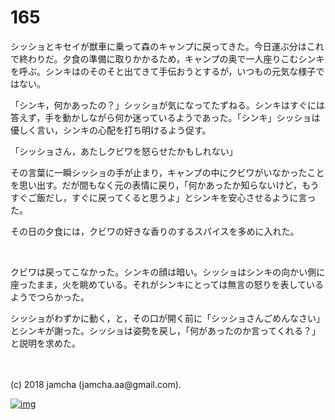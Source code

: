 # 165

シッショとキセイが獣車に乗って森のキャンプに戻ってきた。今日運ぶ分はこれで終わりだ。夕食の準備に取りかかるため，キャンプの奥で一人座りこむシンキを呼ぶ。シンキはのそのそと出てきて手伝おうとするが，いつもの元気な様子ではない。  

「シンキ，何かあったの？」シッショが気になってたずねる。シンキはすぐには答えず，手を動かしながら何か迷っているようであった。「シンキ」シッショは優しく言い，シンキの心配を打ち明けるよう促す。  

「シッショさん，あたしクビワを怒らせたかもしれない」  

その言葉に一瞬シッショの手が止まり，キャンプの中にクビワがいなかったことを思い出す。だが間もなく元の表情に戻り，「何かあったか知らないけど，もうすぐご飯だし，すぐに戻ってくると思うよ」とシンキを安心させるように言った。  

その日の夕食には，クビワの好きな香りのするスパイスを多めに入れた。  

<br>  

クビワは戻ってこなかった。シンキの顔は暗い。シッショはシンキの向かい側に座ったまま，火を眺めている。それがシンキにとっては無言の怒りを表しているようでつらかった。  

シッショがわずかに動く，と，その口が開く前に「シッショさんごめんなさい」とシンキが謝った。シッショは姿勢を戻し，「何があったのか言ってくれる？」と説明を求めた。  

<br>  
<br>  
(c) 2018 jamcha (jamcha.aa@gmail.com).  

[![img](http://i.creativecommons.org/l/by-nc-sa/4.0/88x31.png)](http://creativecommons.org/licenses/by-nc-sa/4.0/deed)
